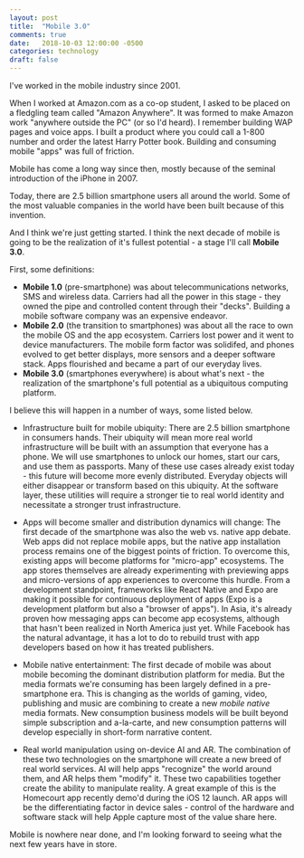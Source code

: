 ```yaml
---
layout: post
title:  "Mobile 3.0"
comments: true
date:   2018-10-03 12:00:00 -0500
categories: technology
draft: false
---
```


I've worked in the mobile industry since 2001. 

When I worked at Amazon.com as a co-op student, I asked to be placed on a fledgling team called "Amazon Anywhere". It was formed to make Amazon work "anywhere outside the PC" (or so I'd heard). I remember building WAP pages and voice apps. I built a product where you could call a 1-800 number and order the latest Harry Potter book. Building and consuming mobile "apps" was full of friction.

Mobile has come a long way since then, mostly because of the seminal introduction of the iPhone in 2007.

Today, there are 2.5 billion smartphone users all around the world. Some of the most valuable companies in the world have been built because of this invention.

And I think we're just getting started. I think the next decade of mobile is going to be the realization of it's fullest potential - a stage I'll call **Mobile 3.0**.

First, some definitions:

* **Mobile 1.0** (pre-smartphone) was about telecommunications networks, SMS and wireless data. Carriers had all the power in this stage - they owned the pipe and controlled content through their "decks". Building a mobile software company was an expensive endeavor.
* **Mobile 2.0** (the transition to smartphones) was about all the race to own the mobile OS and the app ecosystem. Carriers lost power and it went to device manufacturers. The mobile form factor was solidifed, and phones evolved to get better displays, more sensors and a deeper software stack. Apps flourished and became a part of our everyday lives.
* **Mobile 3.0** (smartphones everywhere) is about what's next - the realization of the smartphone's full potential as a ubiquitous computing platform.

I believe this will happen in a number of ways, some listed below.

* Infrastructure built for mobile ubiquity: There are 2.5 billion smartphone in consumers hands. Their ubiquity will mean more real world infrastructure will be built with an assumption that everyone has a phone. We will use smartphones to unlock our homes, start our cars, and use them as passports. Many of these use cases already exist today - this future will become more evenly distributed. Everyday objects will either disappear or transform based on this ubiquity. At the software layer, these utilities will require a stronger tie to real world identity and necessitate a stronger trust infrastructure. 

* Apps will become smaller and distribution dynamics will change: The first decade of the smartphone was also the web vs. native app debate. Web apps did not replace mobile apps, but the native app installation process remains one of the biggest points of friction. To overcome this, existing apps will become platforms for "micro-app" ecosystems. The app stores themselves are already experimenting with previewing apps and micro-versions of app experiences to overcome this hurdle. From a development standpoint, frameworks like React Native and Expo are making it possible for continuous deployment of apps (Expo is a development platform but also a "browser of apps"). In Asia, it's already proven how messaging apps can become app ecosystems, although that hasn't been realized in North America just yet. While Facebook has the natural advantage, it has a lot to do to rebuild trust with app developers based on how it has treated publishers. 

* Mobile native entertainment: The first decade of mobile was about mobile becoming the dominant distribution platform for media. But the media formats we're consuming has been largely defined in a pre-smartphone era. This is changing as the worlds of gaming, video, publishing and music are combining to create a new _mobile native_ media formats. New consumption business models will be built beyond simple subscription and a-la-carte, and new consumption patterns will develop especially in short-form narrative content.

* Real world manipulation using on-device AI and AR. The combination of these two technologies on the smartphone will create a new breed of real world services. AI will help apps "recognize" the world around them, and AR helps them "modify" it. These two capabilities together create the ability to manipulate reality. A great example of this is the Homecourt app recently demo'd during the iOS 12 launch. AR apps will be the differentiating factor in device sales - control of the hardware and software stack will help Apple capture most of the value share here.

Mobile is nowhere near done, and I'm looking forward to seeing what the next few years have in store.